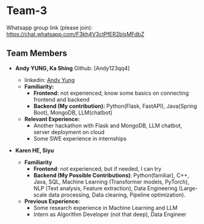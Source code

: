 # Team-3

Whatsapp group link (please join): <https://chat.whatsapp.com/F3kh4V3ctPfER2blsMFdbZ>

## Team Members

- **Andy YUNG, Ka Shing** Github: [Andy123qq4]
  <!-- - Github: [Andy123qq4](https://github.com/Andy123qq4) -->
  - linkedin: [Andy Yung](https://www.linkedin.com/in/andy-yung-969487240/)
  - **Familiarity:**
    - **Frontend:** not experienced, know some basics on connecting frontend and backend
    - **Backend (My contribution):** Python(Flask, FastAPI), Java(Spring Boot), MongoDB, LLM(chatbot)
  - **Relevant Experience:**
    - Another hackathon with Flask and MongoDB, LLM chatbot, server deployment on cloud
    - Some SWE experience in internships

- **Karen HE, Siyu**
  - **Familiarity**
    - **Frontend**: not experienced, but if needed, I can try
    - **Backend (My Possible Contributions)**:
      Python(familiar), C++, Java, SQL,
      Machine Learning (Transformer models, PyTorch),
      NLP (Text analysis, Feature extraction),
      Data Engineering (Large-scale data processing, Data cleaning, Pipeline optimization).
  - **Previous Experience:**
    - Some research experience in Machine Learning and LLM
    - Intern as Algorithm Developer (not that deep), Data Engineer
